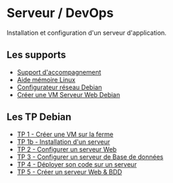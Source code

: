 # Serveur / DevOps

Installation et configuration d'un serveur d'application.

<SlidesDeck src="serveur" />


## Les supports

- [Support d'accompagnement](/tp/devops/serveur/support.md)
- [Aide mémoire Linux](/cheatsheets/serveur/linux-debian-based.md)
- [Configurateur réseau Debian](/cheatsheets/serveur/debian-reseau.md)
- [Créer une VM Serveur Web Debian](/cheatsheets/serveur/debian-web.md)

## Les TP Debian

- [TP 1 - Créer une VM sur la ferme](/tp/devops/serveur/tp1.md)
- [TP 1b - Installation d'un serveur](/tp/devops/serveur/tp1b.md)
- [TP 2 - Configurer un serveur Web](/tp/devops/serveur/tp2.md)
- [TP 3 - Configurer un serveur de Base de données](/tp/devops/serveur/tp3.md)
- [TP 4 - Déployer son code sur un serveur](/tp/devops/serveur/tp4.md)
- [TP 5 - Créer un serveur Web & BDD](/tp/devops/serveur/tp5.md)
